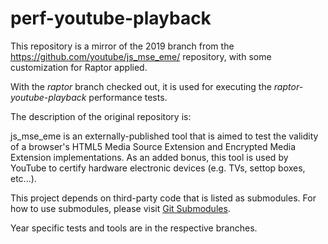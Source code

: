 # perf-youtube-playback

This repository is a mirror of the 2019 branch from the
https://github.com/youtube/js_mse_eme/ repository,
with some customization for Raptor applied.

With the *raptor* branch checked out, it is used for 
executing the *raptor-youtube-playback* performance tests.

The description of the original repository is:

js_mse_eme is an externally-published tool that is aimed to test the validity
of a browser's HTML5 Media Source Extension and Encrypted Media Extension
implementations. As an added bonus, this tool is used by YouTube to certify
hardware electronic devices (e.g. TVs, settop boxes, etc...).

This project depends on third-party code that is listed as submodules. For
how to use submodules, please visit
[Git Submodules](https://git-scm.com/book/en/v2/Git-Tools-Submodules).

Year specific tests and tools are in the respective branches.
